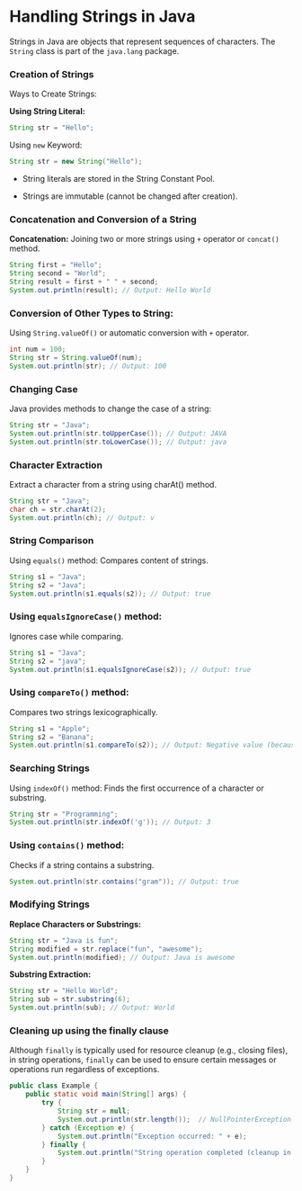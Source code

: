 # Handling Strings in Java
Strings in Java are objects that represent sequences of characters. The `String` class is part of the `java.lang` package.

### Creation of Strings
Ways to Create Strings:

**Using String Literal:**

``` java
String str = "Hello";

```

Using `new` Keyword:
``` java
String str = new String("Hello");
```

- String literals are stored in the String Constant Pool.

- Strings are immutable (cannot be changed after creation).

### Concatenation and Conversion of a String
**Concatenation:**
Joining two or more strings using `+` operator or `concat()` method.
``` java
String first = "Hello";
String second = "World";
String result = first + " " + second;
System.out.println(result); // Output: Hello World
```
### Conversion of Other Types to String:
Using `String.valueOf()` or automatic conversion with `+` operator.

``` java
int num = 100;
String str = String.valueOf(num);
System.out.println(str); // Output: 100
```

### Changing Case
Java provides methods to change the case of a string:

``` java
String str = "Java";
System.out.println(str.toUpperCase()); // Output: JAVA
System.out.println(str.toLowerCase()); // Output: java
```

### Character Extraction
Extract a character from a string using charAt() method.
``` java
String str = "Java";
char ch = str.charAt(2); 
System.out.println(ch); // Output: v
```

### String Comparison
Using `equals()` method:
Compares content of strings.
``` java
String s1 = "Java";
String s2 = "Java";
System.out.println(s1.equals(s2)); // Output: true
```
### Using `equalsIgnoreCase()` method:
Ignores case while comparing.
``` java
String s1 = "Java";
String s2 = "java";
System.out.println(s1.equalsIgnoreCase(s2)); // Output: true
```
### Using `compareTo()` method:
Compares two strings lexicographically.
``` java
String s1 = "Apple";
String s2 = "Banana";
System.out.println(s1.compareTo(s2)); // Output: Negative value (because Apple < Banana)
```

### Searching Strings
Using `indexOf()` method:
Finds the first occurrence of a character or substring.
``` java
String str = "Programming";
System.out.println(str.indexOf('g')); // Output: 3
```

### Using `contains()` method:
Checks if a string contains a substring.
``` java
System.out.println(str.contains("gram")); // Output: true
```
### Modifying Strings
**Replace Characters or Substrings:**
``` java
String str = "Java is fun";
String modified = str.replace("fun", "awesome");
System.out.println(modified); // Output: Java is awesome
```
**Substring Extraction:**
``` java
String str = "Hello World";
String sub = str.substring(6);
System.out.println(sub); // Output: World
```
### Cleaning up using the finally clause
Although `finally` is typically used for resource cleanup (e.g., closing files), in string operations, `finally` can be used to ensure certain messages or operations run regardless of exceptions.

``` java
public class Example {
    public static void main(String[] args) {
        try {
            String str = null;
            System.out.println(str.length());  // NullPointerException
        } catch (Exception e) {
            System.out.println("Exception occurred: " + e);
        } finally {
            System.out.println("String operation completed (cleanup in finally).");
        }
    }
}
```

